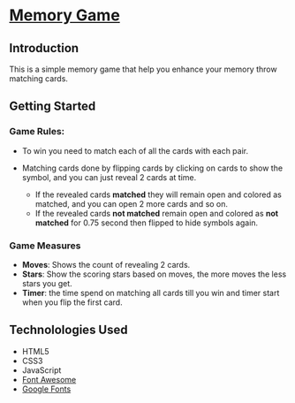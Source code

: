 # [Memory Game](https://mrismail.github.io/memory-game/)

## Introduction

This is a simple memory game that help you enhance your memory throw matching cards.

## Getting Started

### Game Rules:

- To win you need to match each of all the cards with each pair.
- Matching cards done by flipping cards by clicking on cards to show the symbol, and you can just reveal 2 cards at time.

    - If the revealed cards **matched** they will remain open and colored as matched, and you can open 2 more cards and so on.
    - If the revealed cards **not matched** remain open and colored as **not matched** for 0.75 second then flipped to hide symbols again.

### Game Measures

- **Moves**: Shows the count of revealing 2 cards.
- **Stars**: Show the scoring stars based on moves, the more moves the less stars you get.
- **Timer**: the time spend on matching all cards till you win and timer start when you flip the first card.

## Technolologies Used

- HTML5
- CSS3
- JavaScript
- [Font Awesome](https://fontawesome.com/)
- [Google Fonts](https://fonts.google.com/)
